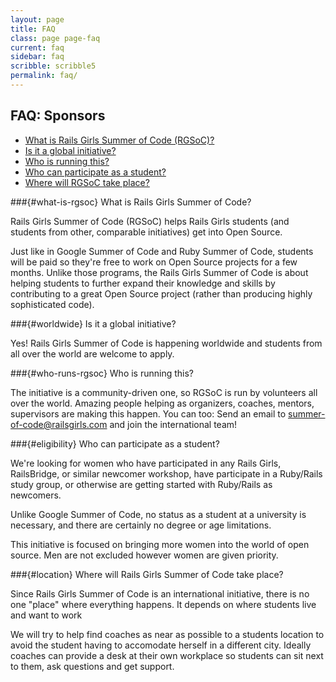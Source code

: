 ```yaml
---
layout: page
title: FAQ
class: page page-faq
current: faq
sidebar: faq
scribble: scribble5
permalink: faq/
---
```


## FAQ: Sponsors

* [What is Rails Girls Summer of Code (RGSoC)?](#what-is-rgsoc)
* [Is it a global initiative?](#worldwide)
* [Who is running this?](#who-runs-rgsoc)
* [Who can participate as a student?](#eligibility)
* [Where will RGSoC take place?](#location)


###{#what-is-rgsoc} What is Rails Girls Summer of Code?

Rails Girls Summer of Code (RGSoC) helps Rails Girls students (and students
from other, comparable initiatives) get into Open Source.

Just like in Google Summer of Code and Ruby Summer of Code, students will be
paid so they're free to work on Open Source projects for a few months. Unlike
those programs, the Rails Girls Summer of Code is about helping students to
further expand their knowledge and skills by contributing to a great Open
Source project (rather than producing highly sophisticated code).

###{#worldwide} Is it a global initiative?

Yes! Rails Girls Summer of Code is happening worldwide and students from all
over the world are welcome to apply.

###{#who-runs-rgsoc} Who is running this?

The initiative is a community-driven one, so RGSoC is run by volunteers all
over the world. Amazing people helping as organizers, coaches, mentors,
supervisors are making this happen. You can too: Send an email to
summer-of-code@railsgirls.com and join the international team!

###{#eligibility} Who can participate as a student?

We're looking for women who have participated in any Rails Girls, RailsBridge,
or similar newcomer workshop, have participate in a Ruby/Rails study group, or
otherwise are getting started with Ruby/Rails as newcomers.

Unlike Google Summer of Code, no status as a student at a university is
necessary, and there are certainly no degree or age limitations.

This initiative is focused on bringing more women into the world of open
source. Men are not excluded however women are given priority.

###{#location} Where will Rails Girls Summer of Code take place?

Since Rails Girls Summer of Code is an international initiative, there is no
one "place" where everything happens. It depends on where students live and
want to work

We will try to help find coaches as near as possible to a students location to
avoid the student having to accomodate herself in a different city. Ideally
coaches can provide a desk at their own workplace so students can sit next to
them, ask questions and get support.

